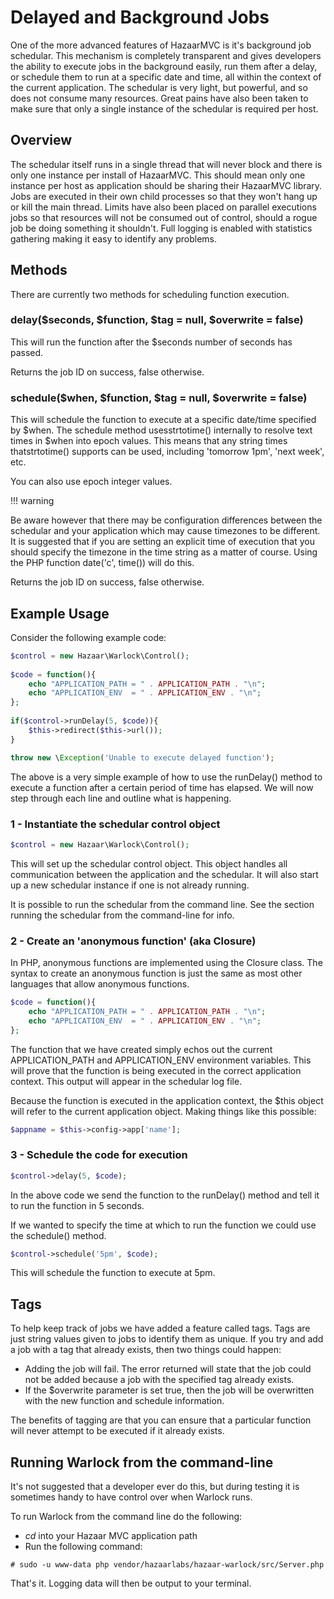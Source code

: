 # Delayed and Background Jobs

One of the more advanced features of HazaarMVC is it's background job schedular. This mechanism is completely transparent and gives developers the ability to execute jobs in the background easily, run them after a delay, or schedule them to run at a specific date and time, all within the context of the current application. The schedular is very light, but powerful, and so does not consume many resources. Great pains have also been taken to make sure that only a single instance of the schedular is required per host.

## Overview

The schedular itself runs in a single thread that will never block and there is only one instance per install of HazaarMVC. This should mean only one instance per host as application should be sharing their HazaarMVC library. Jobs are executed in their own child processes so that they won't hang up or kill the main thread. Limits have also been placed on parallel executions jobs so that resources will not be consumed out of control, should a rogue job be doing something it shouldn't. Full logging is enabled with statistics gathering making it easy to identify any problems.

## Methods

There are currently two methods for scheduling function execution.

### delay($seconds, $function, $tag = null, $overwrite = false)

This will run the function after the $seconds number of seconds has passed.

Returns the job ID on success, false otherwise.

### schedule($when, $function, $tag = null, $overwrite = false)

This will schedule the function to execute at a specific date/time specified by $when. The schedule method usesstrtotime() internally to resolve text times in $when into epoch values. This means that any string times thatstrtotime() supports can be used, including 'tomorrow 1pm', 'next week', etc.

You can also use epoch integer values.

!!! warning 

Be aware however that there may be configuration differences between the schedular and your application which may cause timezones to be different. It is suggested that if you are setting an explicit time of execution that you should specify the timezone in the time string as a matter of course. Using the PHP function date('c', time()) will do this.

Returns the job ID on success, false otherwise.

## Example Usage

Consider the following example code:

```php
$control = new Hazaar\Warlock\Control();
    
$code = function(){
    echo "APPLICATION_PATH = " . APPLICATION_PATH . "\n";        
    echo "APPLICATION_ENV  = " . APPLICATION_ENV . "\n";
};
    
if($control->runDelay(5, $code)){
    $this->redirect($this->url());
}

throw new \Exception('Unable to execute delayed function');
```

The above is a very simple example of how to use the runDelay() method to execute a function after a certain period of time has elapsed. We will now step through each line and outline what is happening.

### 1 - Instantiate the schedular control object

```php
$control = new Hazaar\Warlock\Control();
```

This will set up the schedular control object. This object handles all communication between the application and the schedular. It will also start up a new schedular instance if one is not already running.

It is possible to run the schedular from the command line. See the section running the schedular from the command-line for info.

### 2 - Create an 'anonymous function' (aka Closure)

In PHP, anonymous functions are implemented using the Closure class. The syntax to create an anonymous function is just the same as most other languages that allow anonymous functions.

```php
$code = function(){
    echo "APPLICATION_PATH = " . APPLICATION_PATH . "\n";
    echo "APPLICATION_ENV  = " . APPLICATION_ENV . "\n";
};
```

The function that we have created simply echos out the current APPLICATION_PATH and APPLICATION_ENV environment variables. This will prove that the function is being executed in the correct application context. This output will appear in the schedular log file.

Because the function is executed in the application context, the $this object will refer to the current application object. Making things like this possible:

```php
$appname = $this->config->app['name'];
```

### 3 - Schedule the code for execution

```php
$control->delay(5, $code);
```

In the above code we send the function to the runDelay() method and tell it to run the function in 5 seconds.

If we wanted to specify the time at which to run the function we could use the schedule() method.

```php
$control->schedule('5pm', $code);
```

This will schedule the function to execute at 5pm.

## Tags

To help keep track of jobs we have added a feature called tags. Tags are just string values given to jobs to identify them as unique. If you try and add a job with a tag that already exists, then two things could happen:

* Adding the job will fail. The error returned will state that the job could not be added because a job with the specified tag already exists.
* If the $overwrite parameter is set true, then the job will be overwritten with the new function and schedule information.

The benefits of tagging are that you can ensure that a particular function will never attempt to be executed if it already exists.

## Running Warlock from the command-line

It's not suggested that a developer ever do this, but during testing it is sometimes handy to have control over when Warlock runs.

To run Warlock from the command line do the following:

* *cd* into your Hazaar MVC application path
* Run the following command:
```shell
# sudo -u www-data php vendor/hazaarlabs/hazaar-warlock/src/Server.php
```

That's it. Logging data will then be output to your terminal.
